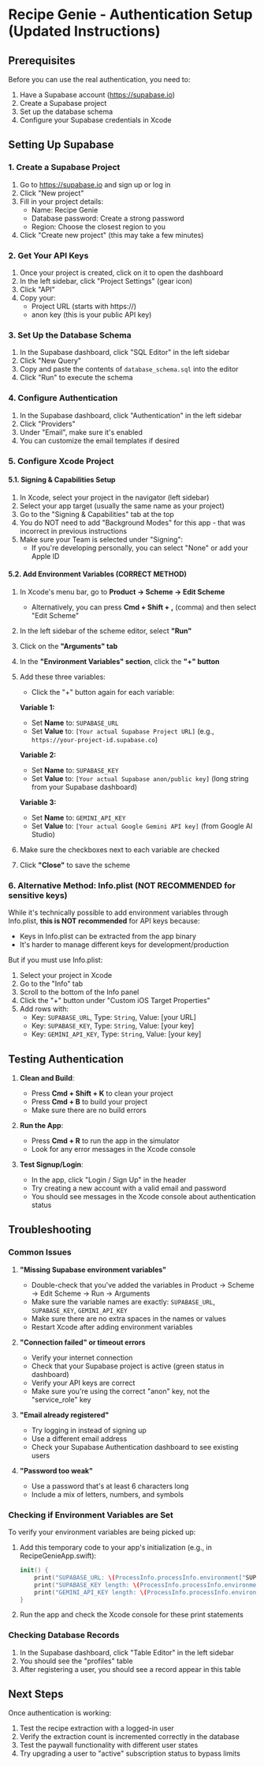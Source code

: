 # Recipe Genie - Authentication Setup (Updated Instructions)

## Prerequisites

Before you can use the real authentication, you need to:

1. Have a Supabase account (https://supabase.io)
2. Create a Supabase project
3. Set up the database schema
4. Configure your Supabase credentials in Xcode

## Setting Up Supabase

### 1. Create a Supabase Project

1. Go to https://supabase.io and sign up or log in
2. Click "New project"
3. Fill in your project details:
   - Name: Recipe Genie
   - Database password: Create a strong password
   - Region: Choose the closest region to you
4. Click "Create new project" (this may take a few minutes)

### 2. Get Your API Keys

1. Once your project is created, click on it to open the dashboard
2. In the left sidebar, click "Project Settings" (gear icon)
3. Click "API"
4. Copy your:
   - Project URL (starts with https://)
   - anon key (this is your public API key)

### 3. Set Up the Database Schema

1. In the Supabase dashboard, click "SQL Editor" in the left sidebar
2. Click "New Query"
3. Copy and paste the contents of `database_schema.sql` into the editor
4. Click "Run" to execute the schema

### 4. Configure Authentication

1. In the Supabase dashboard, click "Authentication" in the left sidebar
2. Click "Providers"
3. Under "Email", make sure it's enabled
4. You can customize the email templates if desired

### 5. Configure Xcode Project

#### 5.1. Signing & Capabilities Setup

1. In Xcode, select your project in the navigator (left sidebar)
2. Select your app target (usually the same name as your project)
3. Go to the "Signing & Capabilities" tab at the top
4. You do NOT need to add "Background Modes" for this app - that was incorrect in previous instructions
5. Make sure your Team is selected under "Signing":
   - If you're developing personally, you can select "None" or add your Apple ID

#### 5.2. Add Environment Variables (CORRECT METHOD)

1. In Xcode's menu bar, go to **Product → Scheme → Edit Scheme**
   - Alternatively, you can press **Cmd + Shift + ,** (comma) and then select "Edit Scheme"
2. In the left sidebar of the scheme editor, select **"Run"**
3. Click on the **"Arguments" tab**
4. In the **"Environment Variables" section**, click the **"+" button**
5. Add these three variables:
   - Click the "+" button again for each variable:
   
   **Variable 1:**
   - Set **Name** to: `SUPABASE_URL`
   - Set **Value** to: `[Your actual Supabase Project URL]` (e.g., `https://your-project-id.supabase.co`)
   
   **Variable 2:**
   - Set **Name** to: `SUPABASE_KEY`
   - Set **Value** to: `[Your actual Supabase anon/public key]` (long string from your Supabase dashboard)
   
   **Variable 3:**
   - Set **Name** to: `GEMINI_API_KEY`
   - Set **Value** to: `[Your actual Google Gemini API key]` (from Google AI Studio)

6. Make sure the checkboxes next to each variable are checked
7. Click **"Close"** to save the scheme

### 6. Alternative Method: Info.plist (NOT RECOMMENDED for sensitive keys)

While it's technically possible to add environment variables through Info.plist, **this is NOT recommended** for API keys because:
- Keys in Info.plist can be extracted from the app binary
- It's harder to manage different keys for development/production

But if you must use Info.plist:
1. Select your project in Xcode
2. Go to the "Info" tab
3. Scroll to the bottom of the Info panel
4. Click the "+" button under "Custom iOS Target Properties"
5. Add rows with:
   - Key: `SUPABASE_URL`, Type: `String`, Value: [your URL]
   - Key: `SUPABASE_KEY`, Type: `String`, Value: [your key]
   - Key: `GEMINI_API_KEY`, Type: `String`, Value: [your key]

## Testing Authentication

1. **Clean and Build**:
   - Press **Cmd + Shift + K** to clean your project
   - Press **Cmd + B** to build your project
   - Make sure there are no build errors

2. **Run the App**:
   - Press **Cmd + R** to run the app in the simulator
   - Look for any error messages in the Xcode console

3. **Test Signup/Login**:
   - In the app, click "Login / Sign Up" in the header
   - Try creating a new account with a valid email and password
   - You should see messages in the Xcode console about authentication status

## Troubleshooting

### Common Issues

1. **"Missing Supabase environment variables"**
   - Double-check that you've added the variables in Product → Scheme → Edit Scheme → Run → Arguments
   - Make sure the variable names are exactly: `SUPABASE_URL`, `SUPABASE_KEY`, `GEMINI_API_KEY`
   - Make sure there are no extra spaces in the names or values
   - Restart Xcode after adding environment variables

2. **"Connection failed" or timeout errors**
   - Verify your internet connection
   - Check that your Supabase project is active (green status in dashboard)
   - Verify your API keys are correct
   - Make sure you're using the correct "anon" key, not the "service_role" key

3. **"Email already registered"**
   - Try logging in instead of signing up
   - Use a different email address
   - Check your Supabase Authentication dashboard to see existing users

4. **"Password too weak"**
   - Use a password that's at least 6 characters long
   - Include a mix of letters, numbers, and symbols

### Checking if Environment Variables are Set

To verify your environment variables are being picked up:
1. Add this temporary code to your app's initialization (e.g., in RecipeGenieApp.swift):
   ```swift
   init() {
       print("SUPABASE_URL: \(ProcessInfo.processInfo.environment["SUPABASE_URL"] ?? "NOT FOUND")")
       print("SUPABASE_KEY length: \(ProcessInfo.processInfo.environment["SUPABASE_KEY"]?.count ?? 0)")
       print("GEMINI_API_KEY length: \(ProcessInfo.processInfo.environment["GEMINI_API_KEY"]?.count ?? 0)")
   }
   ```
2. Run the app and check the Xcode console for these print statements

### Checking Database Records

1. In the Supabase dashboard, click "Table Editor" in the left sidebar
2. You should see the "profiles" table
3. After registering a user, you should see a record appear in this table

## Next Steps

Once authentication is working:
1. Test the recipe extraction with a logged-in user
2. Verify the extraction count is incremented correctly in the database
3. Test the paywall functionality with different user states
4. Try upgrading a user to "active" subscription status to bypass limits